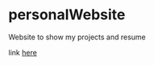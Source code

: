 # personalWebsite
Website to show my projects and resume

link <a href="https://jhairs2.github.io/personalWebsite/">here</a>

